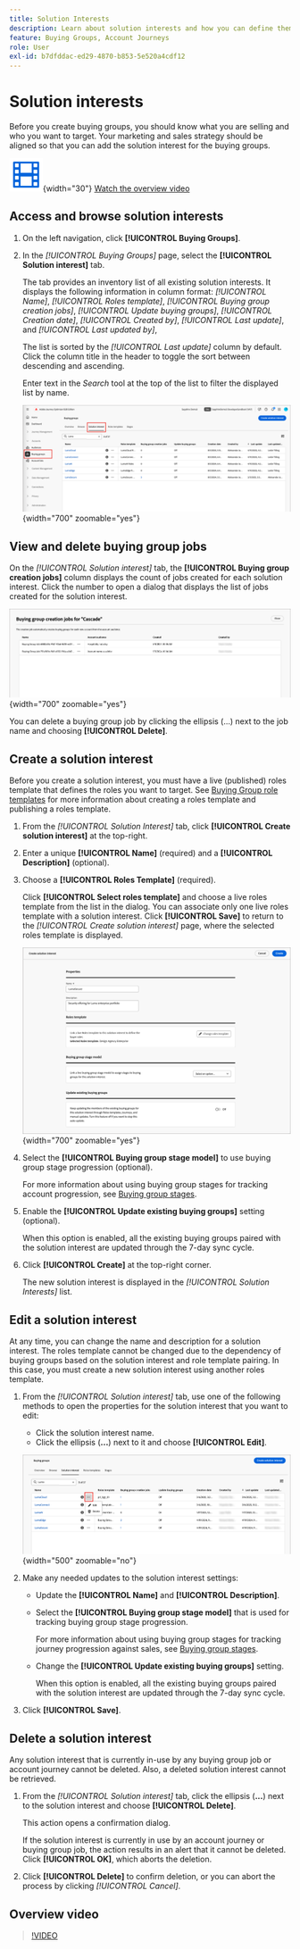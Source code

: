 ```yaml
---
title: Solution Interests
description: Learn about solution interests and how you can define them for use within your buying groups.
feature: Buying Groups, Account Journeys
role: User
exl-id: b7dfddac-ed29-4870-b853-5e520a4cdf12
---
```

# Solution interests

Before you create buying groups, you should know what you are selling and who you want to target. Your marketing and sales strategy should be aligned so that you can add the solution interest for the buying groups.

![Video](../../assets/do-not-localize/icon-video.svg){width="30"} [Watch the overview video](#overview-video)

## Access and browse solution interests

1. On the left navigation, click **[!UICONTROL Buying Groups]**.

1. In the _[!UICONTROL Buying Groups]_ page, select the **[!UICONTROL Solution interest]** tab.

   The tab provides an inventory list of all existing solution interests. It displays the following information in column format: _[!UICONTROL Name]_, _[!UICONTROL Roles template]_, _[!UICONTROL Buying group creation jobs]_, _[!UICONTROL Update buying groups]_, _[!UICONTROL Creation date]_, _[!UICONTROL Created by]_, _[!UICONTROL Last update]_, and _[!UICONTROL Last updated by]_,

   The list is sorted by the _[!UICONTROL Last update]_ column by default. Click the column title in the header to toggle the sort between descending and ascending.

   Enter text in the _Search_ tool at the top of the list to filter the displayed list by name.

   ![Solution Interest tab](assets/solution-interest-tab.png){width="700" zoomable="yes"}
   
## View and delete buying group jobs

On the _[!UICONTROL Solution interest]_ tab, the **[!UICONTROL Buying group creation jobs]** column displays the count of jobs created for each solution interest. Click the number to open a dialog that displays the list of jobs created for the solution interest.
   
![Buying group jobs for solution interest](assets/buying-group-jobs-for-solution-interest.png){width="700" zoomable="yes"}

You can delete a buying group job by clicking the ellipsis (...) next to the job name and choosing **[!UICONTROL Delete]**.

## Create a solution interest

Before you create a solution interest, you must have a live (published) roles template that defines the roles you want to target. See [Buying Group role templates](./buying-groups-role-templates.md) for more information about creating a roles template and publishing a roles template.

1. From the _[!UICONTROL Solution Interest]_ tab, click **[!UICONTROL Create solution interest]** at the top-right.

1. Enter a unique **[!UICONTROL Name]** (required) and a **[!UICONTROL Description]** (optional).

1. Choose a **[!UICONTROL Roles Template]** (required).

   Click **[!UICONTROL Select roles template]** and choose a live roles template from the list in the dialog. You can associate only one live roles template with a solution interest. Click **[!UICONTROL Save]** to return to the _[!UICONTROL Create solution interest]_ page, where the selected roles template is displayed.

   ![Add a roles template to the solution interest](assets/solution-interest-create.png){width="700" zoomable="yes"}

1. Select the **[!UICONTROL Buying group stage model]** to use buying group stage progression (optional).

   For more information about using buying group stages for tracking account progression, see [Buying group stages](./buying-group-stages.md).

1. Enable the **[!UICONTROL Update existing buying groups]** setting (optional).

   When this option is enabled, all the existing buying groups paired with the solution interest are updated through the 7-day sync cycle.

1. Click **[!UICONTROL Create]** at the top-right corner.

   The new solution interest is displayed in the _[!UICONTROL Solution Interests]_ list.

## Edit a solution interest

At any time, you can change the name and description for a solution interest. The roles template cannot be changed due to the dependency of buying groups based on the solution interest and role template pairing. In this case, you must create a new solution interest using another roles template.

1. From the _[!UICONTROL Solution interest]_ tab, use one of the following methods to open the properties for the solution interest that you want to edit:

   * Click the solution interest name.
   * Click the ellipsis (**...**) next to it and choose **[!UICONTROL Edit]**.

   ![Solution interest more menu](assets/solution-interests-more-menu.png){width="500" zoomable="no"}

1. Make any needed updates to the solution interest settings:

   * Update the **[!UICONTROL Name]** and **[!UICONTROL Description]**.

   * Select the **[!UICONTROL Buying group stage model]** that is used for tracking buying group stage progression.

      For more information about using buying group stages for tracking journey progression against sales, see [Buying group stages](./buying-group-stages.md).

   * Change the **[!UICONTROL Update existing buying groups]** setting.

      When this option is enabled, all the existing buying groups paired with the solution interest are updated through the 7-day sync cycle.

1. Click **[!UICONTROL Save]**.

## Delete a solution interest

Any solution interest that is currently in-use by any buying group job or account journey cannot be deleted. Also, a deleted solution interest cannot be retrieved.

1. From the _[!UICONTROL Solution interest]_ tab, click the ellipsis (**...**) next to the solution interest and choose **[!UICONTROL Delete]**.

   This action opens a confirmation dialog.

   If the solution interest is currently in use by an account journey or buying group job, the action results in an alert that it cannot be deleted. Click **[!UICONTROL OK]**, which aborts the deletion.
   
1. Click **[!UICONTROL Delete]** to confirm deletion, or you can abort the process by clicking _[!UICONTROL Cancel]_.

## Overview video

>[!VIDEO](https://video.tv.adobe.com/v/3433080/?learn=on)
